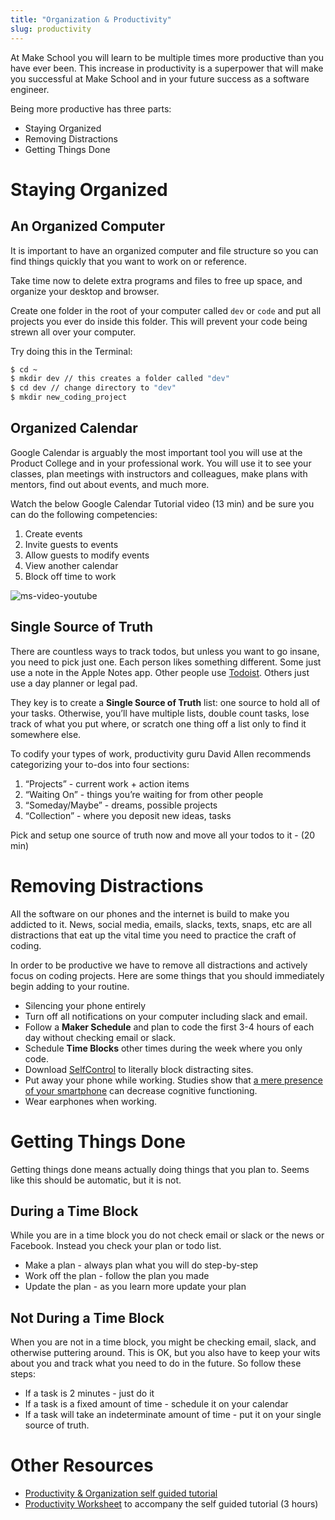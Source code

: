 ```yaml
---
title: "Organization & Productivity"
slug: productivity
---
```


At Make School you will learn to be multiple times more productive than you have ever been. This increase in productivity is a superpower that will make you successful at Make School and in your future success as a software engineer.

Being more productive has three parts:

* Staying Organized
* Removing Distractions
* Getting Things Done

# Staying Organized

## An Organized Computer

It is important to have an organized computer and file structure so you can find things quickly that you want to work on or reference.

Take time now to delete extra programs and files to free up space, and organize your desktop and browser.

Create one folder in the root of your computer called `dev`  or `code` and put all projects you ever do inside this folder. This will prevent your code being strewn all over your computer.

Try doing this in the Terminal:
```bash
$ cd ~ 
$ mkdir dev // this creates a folder called "dev"
$ cd dev // change directory to "dev"
$ mkdir new_coding_project 
```

## Organized Calendar

Google Calendar is arguably the most important tool you will use at the Product College and in your professional work. You will use it to see your classes, plan meetings with instructors and colleagues, make plans with mentors, find out about events, and much more.

Watch the below Google Calendar Tutorial video (13 min) and be sure you can do the following competencies:
  1. Create events
  2. Invite guests to events
  3. Allow guests to modify events
  4. View another calendar
  5. Block off time to work

![ms-video-youtube](https://www.youtube.com/watch?v=TsgBNi8YEs0)

## Single Source of Truth

There are countless ways to track todos, but unless you want to go insane, you need to pick just one. Each person likes something different. Some just use a note in the Apple Notes app. Other people use [Todoist](https://en.todoist.com/). Others just use a day planner or legal pad.

They key is to create a **Single Source of Truth** list: one source to hold all of your tasks. Otherwise, you’ll have multiple lists, double count tasks, lose track of what you put where, or scratch one thing off a list only to find it somewhere else.

To codify your types of work, productivity guru David Allen recommends categorizing your to-dos into four sections:
1. “Projects” - current work + action items
2. “Waiting On” - things you’re waiting for from other people
3. “Someday/Maybe” - dreams, possible projects
4. “Collection” - where you deposit new ideas, tasks

Pick and setup one source of truth now and move all your todos to it - (20 min)

# Removing Distractions

All the software on our phones and the internet is build to make you addicted to it. News, social media, emails, slacks, texts, snaps, etc are all distractions that eat up the vital time you need to practice the craft of coding.

In order to be productive we have to remove all distractions and actively focus on coding projects. Here are some things that you should immediately begin adding to your routine.

* Silencing your phone entirely
* Turn off all notifications on your computer including slack and email.
* Follow a **Maker Schedule** and plan to code the first 3-4 hours of each day without checking email or slack.
* Schedule **Time Blocks** other times during the week where you only code.
* Download [SelfControl](https://selfcontrolapp.com/) to literally block distracting sites.
* Put away your phone while working. Studies show that [a mere presence of your smartphone](https://news.utexas.edu/2017/06/26/the-mere-presence-of-your-smartphone-reduces-brain-power) can decrease cognitive functioning.
* Wear earphones when working.

# Getting Things Done

Getting things done means actually doing things that you plan to. Seems like this should be automatic, but it is not.

## During a Time Block

While you are in a time block you do not check email or slack or the news or Facebook. Instead you check your plan or todo list.

* Make a plan - always plan what you will do step-by-step
* Work off the plan - follow the plan you made
* Update the plan - as you learn more update your plan

## Not During a Time Block

When you are not in a time block, you might be checking email, slack, and otherwise puttering around. This is OK, but you also have to keep your wits about you and track what you need to do in the future. So follow these steps:

* If a task is 2 minutes - just do it
* If a task is a fixed amount of time - schedule it on your calendar
* If a task will take an indeterminate amount of time - put it on your single source of truth.

# Other Resources

* [Productivity & Organization self guided tutorial](https://drive.google.com/file/d/1eh9LIZdCK-EwNLtCxrp4jZLaSoIrjqbl/view?usp=sharing)
*  [Productivity Worksheet](https://drive.google.com/file/d/1dOoL6-4p_5jmMY2eMBjgNqJxwFdVpmR3/view?usp=sharing) to accompany the self guided tutorial (3 hours)
